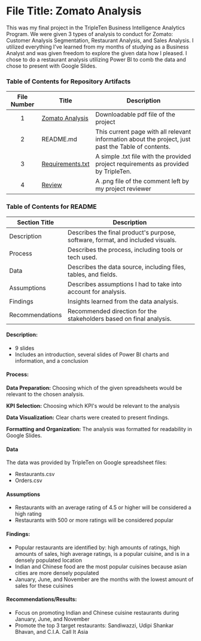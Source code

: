 # File Title: Zomato Analysis

This was my final project in the TripleTen Business Intelligence Analytics Program. We were given 3 types of analysis to conduct for Zomato: Customer Analysis Segmentation, Restaurant Analysis, and Sales Analysis. I utilized everything I've learned from my months of studying as a Business Analyst and was given freedom to explore the given data how I pleased. I chose to do a restaurant analysis utilizing Power BI to comb the data and chose to present with Google Slides. 


### Table of Contents for Repository Artifacts
| File Number | Title | Description |
| :-----------: | ----------- |----------- |
| 1 | [Zomato Analysis](https://github.com/jethnacino/data_projects_TripleTen/blob/main/Zomato%20Analysis/Zomato%20Analysis.pdf) | Downloadable pdf file of the project |
| 2 | README.md | This current page with all relevant information about the project, just past the Table of contents. |
| 3 | [Requirements.txt](https://github.com/jethnacino/data_projects_TripleTen/blob/main/Zomato%20Analysis/Requirements.txt) | A simple .txt file with the provided project requirements as provided by TripleTen. |
| 4 | [Review](https://github.com/jethnacino/data_projects_TripleTen/blob/main/Zomato%20Analysis/Review.PNG) | A .png file of the comment left by my project reviewer | 

### Table of Contents for README
| Section Title | Description |
| ----------- |----------- |
| Description | Describes the final product's purpose, software, format, and included visuals. |
| Process | Describes the process, including tools or tech used. |
| Data | Describes the data source, including files, tables, and fields. |
| Assumptions| Describes assumptions I had to take into account for analysis. | 
| Findings | Insights learned from the data analysis. |
| Recommendations | Recommended direction for the stakeholders based on final analysis. |

#### Description:
- 9 slides 
- Includes an introduction, several slides of Power BI charts and information, and a conclusion 

#### Process:
**Data Preparation:** Choosing which of the given spreadsheets would be relevant to the chosen analysis. 

**KPI Selection:** Choosing which KPI's would be relevant to the analysis

**Data Visualization:** Clear charts were created to present findings.

**Formatting and Organization:** The analysis was formatted for readability in Google Slides.

#### Data
The data was provided by TripleTen on Google spreadsheet files:
- Restaurants.csv
- Orders.csv

#### Assumptions
- Restaurants with an average rating of 4.5 or higher will be considered a high rating
- Restaurants with 500 or more ratings will be considered popular

#### Findings:
- Popular restaurants are identified by: high amounts of ratings, high amounts of sales, high average ratings, is a popular cuisine, and is in a densely populated location
- Indian and Chinese food are the most popular cuisines because asian cities are more densely populated
- January, June, and November are the months with the lowest amount of sales for these cuisines

#### Recommendations/Results:
- Focus on promoting Indian and Chinese cuisine restaurants during January, June, and November
- Promote the top 3 target restaurants: Sandiwazzi, Udipi Shankar Bhavan, and C.I.A. Call It Asia
